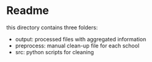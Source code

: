 # Readme

this directory contains three folders:

- output: processed files with aggregated information
- preprocess: manual clean-up file for each school
- src: python scripts for cleaning


